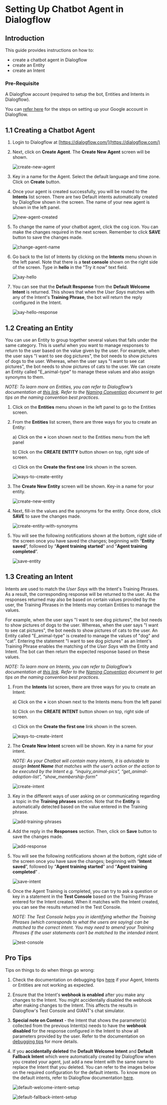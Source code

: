 # Setting Up Chatbot Agent in Dialogflow

## Introduction

This guide provides instructions on how to:
- create a chatbot agent in Dialogflow
- create an Entity
- create an Intent

### Pre-Requisite
A Dialogflow account (required to setup the bot, Entities and Intents in Dialogflow). 

You can [refer here](./google-account-setup-in-dialogflow.md) for the steps on setting up your Google account in Dialogflow.


## 1.1 Creating a Chatbot Agent

1.	Login to Dialogflow at [https://dialogflow.com/](https://dialogflow.com/)
2.	Next, click on **Create Agent**. The **Create New Agent** screen will be shown.

	![create-new-agent](./images/setting-up-chatbot-agent-in-dialogflow-images/create-new-agent.png)

3.	Key in a name for the Agent. Select the default language and time zone. Click on **Create** button.

4.	Once your agent is created successfully, you will be routed to the **Intents** list screen. There are two Default intents automatically created by Dialogflow shown in the screen. The name of your new agent is shown in the left panel.

	![new-agent-created](./images/setting-up-chatbot-agent-in-dialogflow-images/new-agent-created.png)
 
5.	To change the name of your chatbot agent, click the cog icon. You can make the changes required in the next screen. Remember to click **SAVE** button to save the changes made.

	![change-agent-name](./images/setting-up-chatbot-agent-in-dialogflow-images/change-agent-name.png)
    
6. Go back to the list of Intents by clicking on the **Intents** menu shown in the left panel. Note that there is a **test console** shown on the right side of the screen. Type in **hello** in the "Try it now" text field.

	![say-hello](./images/setting-up-chatbot-agent-in-dialogflow-images/say-hello.png)

7. You can see that the **Default Response** from the **Default Welcome Intent** is returned. This shows that when the *User Says* matches with any of the Intent's **Training Phrase**, the bot will return the reply configured in the Intent.

	![say-hello-response](./images/setting-up-chatbot-agent-in-dialogflow-images/say-hello-response.png)


## 1.2 Creating an Entity

You can use an Entity to group together several values that falls under the same category. This is useful when you want to manage responses to return to the user based on the value given by the user. For example, when the user says "I want to see dog pictures", the bot needs to show pictures of dogs to the user. Whereas, when the user says "I want to see cat pictures", the bot needs to show pictures of cats to the user. We can create an Entity called "E_animal-type" to manage these values and also assign synonyms to them.

*NOTE: To learn more on Entities, you can refer to Dialogflow’s documentation at [this link](https://dialogflow.com/docs/entities). Refer to the [Naming Convention](./naming-convention.md) document to get tips on the naming convention best practices.*

1. Click on the **Entities** menu shown in the left panel to go to the Entities screen.
2. From the **Entities** list screen, there are three ways for you to create an Entity:

	a)	Click on the **+** icon shown next to the Entities menu from the left panel

	b)	Click on the **CREATE ENTITY** button shown on top, right side of screen.

	c)	Click on the **Create the first one** link shown in the screen.
 
	![ways-to-create-entity](./images/setting-up-chatbot-agent-in-dialogflow-images/ways-to-create-entity.png) 

3. The **Create New Entity** screen will be shown. Key-in a name for your entity.

	![create-new-entity](./images/setting-up-chatbot-agent-in-dialogflow-images/create-new-entity.png) 

4. Next, fill-in the values and the synonyms for the entity. Once done, click **SAVE** to save the changes made.

	![create-entity-with-synonyms](./images/setting-up-chatbot-agent-in-dialogflow-images/create-entity-with-synonyms.png)
    
5.	You will see the following notifications shown at the bottom, right side of the screen once you have saved the changes; beginning with “**Entity saved**”, followed by “**Agent training started**” and “**Agent training completed**”.

	![save-entity](./images/setting-up-chatbot-agent-in-dialogflow-images/save-entity.png)


## 1.3 Creating an Intent

Intents are used to match the *User Says* with the Intent's Training Phrases. As a result, the corresponding response will be returned to the user. As the responses returned may also be based on certain values provided by the user, the Training Phrases in the Intents may contain Entities to manage the values.

For example, when the user says "I want to see dog pictures", the bot needs to show pictures of dogs to the user. Whereas, when the user says "I want to see cat pictures", the bot needs to show pictures of cats to the user. An Entity called "E_animal-type" is created to manage the values of "dog" and "cat". Entering the statement "I want to see dog pictures" as an Intent's Training Phrase enables the matching of the *User Says* with the Entity and Intent. The bot can then return the expected response based on these values. 

*NOTE: To learn more on Intents, you can refer to Dialogflow’s documentation at [this link](https://dialogflow.com/docs/intents). Refer to the [Naming Convention](./naming-convention.md) document to get tips on the naming convention best practices.*

1.	From the **Intents** list screen, there are three ways for you to create an Intent:

	a)	Click on the **+** icon shown next to the Intents menu from the left panel

	b)	Click on the **CREATE INTENT** button shown on top, right side of screen.

	c)	Click on the **Create the first one** link shown in the screen.
 
	![ways-to-create-intent](./images/setting-up-chatbot-agent-in-dialogflow-images/ways-to-create-intent.png) 

2.	The **Create New Intent** screen will be shown. Key in a name for your intent. 

	*NOTE: As your Chatbot will contain many intents, it is advisable to assign **Intent Name** that matches with the user’s action or the action to be executed by the Intent e.g. “inquiry_animal-pics”, “get_animal-adoption-list”, "show_membership-form"*
 
	![create-intent](./images/setting-up-chatbot-agent-in-dialogflow-images/create-intent.png) 
 
3.	Key in the different ways of user asking on or communicating regarding a topic in the **Training phrases** section. Note that the **Entity** is automatically detected based on the value entered in the Training phrase.

	![add-training-phrases](./images/setting-up-chatbot-agent-in-dialogflow-images/add-training-phrases.png) 

4.	Add the reply in the **Responses** section. Then, click on **Save** button to save the changes made. 
 
	![add-response](./images/setting-up-chatbot-agent-in-dialogflow-images/add-response.png) 

4.	You will see the following notifications shown at the bottom, right side of the screen once you have save the changes; beginning with “**Intent saved**”, followed by “**Agent training started**” and “**Agent training completed**” .

	![save-intent](./images/setting-up-chatbot-agent-in-dialogflow-images/save-intent.png)

5.	Once the Agent Training is completed, you can try to ask a question or key in a statement in the **Test Console** based on the Training Phrase entered for the Intent created. When it matches with the Intent created, you can see the results returned in the Test Console.
	
    *NOTE: The Test Console helps you in identifying whether the Training Phrases (which corresponds to what the users are saying) can be matched to the correct intent. You may need to amend your Training Phrases if the user statements can’t be matched to the intended intent.*
    
	![test-console](./images/setting-up-chatbot-agent-in-dialogflow-images/test-console.png)
    
    
## Pro Tips

Tips on things to do when things go wrong:

1. Check the documentation on debugging tips [here](./chat-simulator-debugging-tips.md) if your Agent, Intents or Entities are not working as expected.   

2. Ensure that the Intent's **webhook is enabled** after you make any changes to the Intent. You might accidentally disabled the webhook after making changes to the Intent. This affects the results in Dialogflow's Test Console and GIANT's chat simulator.  

3. **Special note on Context** - the Intent that shows the parameter(s) collected from the previous Intent(s) needs to have the **webhook disabled** for the response configured in the Intent to show all parameters provided by the user. Refer to the documentation on [debugging tips](./chat-simulator-debugging-tips.md) for more details.  

4. If you **accidentally deleted** the **Default Welcome Intent** and **Default Fallback Intent** which were automatically created by Dialogflow when you created your agent, just add a new Intent with the same name to replace the Intent that you deleted. You can refer to the images below on the required configuration for the default intents. To know more on the default intents, refer to Dialogflow documentation [here](https://dialogflow.com/docs/intents/default-intents).

	![default-welcome-intent-setup](./images/setting-up-chatbot-agent-in-dialogflow-images/default-welcome-intent-setup.png)

	![default-fallback-intent-setup](./images/setting-up-chatbot-agent-in-dialogflow-images/default-fallback-intent-setup.png)
